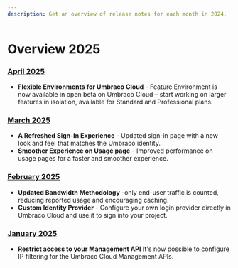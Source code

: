 ```yaml
---
description: Get an overview of release notes for each month in 2024.
---
```


# Overview 2025

### [April 2025](2025-04-releasenotes.md)
* **Flexible Environments for Umbraco Cloud** - Feature Environment is now available in open beta on Umbraco Cloud – start working on larger features in isolation, available for Standard and Professional plans.

### [March 2025](2025-03-releasenotes.md)
* **A Refreshed Sign-In Experience** - Updated sign-in page with a new look and feel that matches the Umbraco identity.
* **Smoother Experience on Usage page** - Improved performance on usage pages for a faster and smoother experience.

### [February 2025](2025-02-releasenotes.md)
* **Updated Bandwidth Methodology** -only end-user traffic is counted, reducing reported usage and encouraging caching.
* **Custom Identity Provider** - Configure your own login provider directly in Umbraco Cloud and use it to sign into your project.

### [January 2025](2025-01-releasenotes.md)
* **Restrict access to your Management API** It's now possible to configure IP filtering for the Umbraco Cloud Management APIs.
